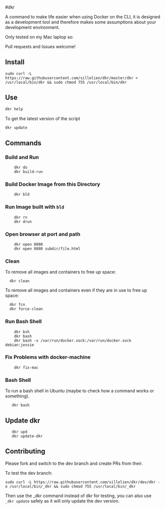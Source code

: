 #dkr

A command to make life easier when using Docker on the CLI, it is designed as a development tool and therefore makes some assumptions about your development environment.

Only tested on my Mac laptop so:

Pull requests and Issues welcome!

## Install
```
sudo curl -L https://raw.githubusercontent.com/sillelien/dkr/master/dkr > /usr/local/bin/dkr && sudo chmod 755 /usr/local/bin/dkr
```

## Use

```bash
dkr help
```

To get the latest version of the script

```bash
dkr update
```

## Commands

### Build and Run

```
    dkr do
    dkr build-run
```

### Build Docker Image from this Directory

```
    dkr bld
```    

### Run Image built with `bld`

```
    dkr rn
    dkr drun
```    
    
### Open browser at port and path
    
```
    dkr open 8080
    dkr open 8080 subdir/file.html
```

### Clean

To remove all images and containers to free up space:

```
  dkr clean
```  


To remove all images and containers even if they are in use to free up space:

```
  dkr fcn
  dkr force-clean
```  

### Run Bash Shell

```
    dkr bsh
    dkr bash
    dkr bash -v /var/run/docker.sock:/var/run/docker.sock debian:jessie
```    


### Fix Problems with docker-machine 

```
    dkr fix-mac
```    

### Bash Shell

To run a bash shell in Ubuntu (maybe to check how a command works or something).

```
   dkr bash
```   

## Update dkr

```
   dkr upd
   dkr update-dkr
```
      
## Contributing

Please fork and switch to the dev branch and create PRs from their.

To test the dev branch:

```
sudo curl -L https://raw.githubusercontent.com/sillelien/dkr/dev/dkr -o /usr/local/bin/_dkr && sudo chmod 755 /usr/local/bin/_dkr
```

Then use the _dkr command instead of dkr for testing, you can also use `_dkr update` safely as it will only update the dev version.

